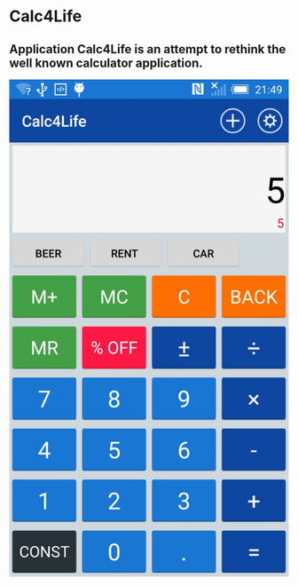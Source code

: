 # Calc4Life
## Application Calc4Life is an attempt to rethink the well known calculator application.
<img src="calc.jpg"/>
